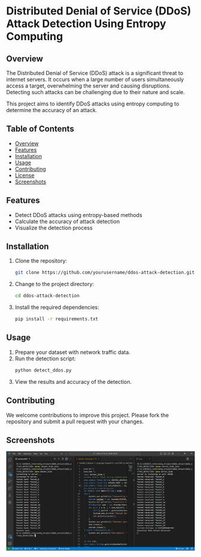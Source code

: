 # Distributed Denial of Service (DDoS) Attack Detection Using Entropy Computing

## Overview

The Distributed Denial of Service (DDoS) attack is a significant threat to internet servers. It occurs when a large number of users simultaneously access a target, overwhelming the server and causing disruptions. Detecting such attacks can be challenging due to their nature and scale.

This project aims to identify DDoS attacks using entropy computing to determine the accuracy of an attack.

## Table of Contents

- [Overview](#overview)
- [Features](#features)
- [Installation](#installation)
- [Usage](#usage)
- [Contributing](#contributing)
- [License](#license)
- [Screenshots](#screenshots)

## Features

- Detect DDoS attacks using entropy-based methods
- Calculate the accuracy of attack detection
- Visualize the detection process

## Installation

1. Clone the repository:
    ```sh
    git clone https://github.com/yourusername/ddos-attack-detection.git
    ```
2. Change to the project directory:
    ```sh
    cd ddos-attack-detection
    ```
3. Install the required dependencies:
    ```sh
    pip install -r requirements.txt
    ```

## Usage

1. Prepare your dataset with network traffic data.
2. Run the detection script:
    ```sh
    python detect_ddos.py
    ```
3. View the results and accuracy of the detection.

## Contributing

We welcome contributions to improve this project. Please fork the repository and submit a pull request with your changes.

## Screenshots

![DDoS Detection](DDOS_Attack_Output.png)


